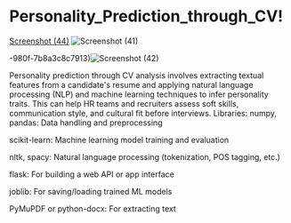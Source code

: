 # Personality_Prediction_through_CV!
[Screenshot (44)](https://github.com/user-attachments/assets/20c8f777-bc33-4679-8d66-6bfb95657950)
![Screenshot (41)](https://github.com/user-attachments/assets/7dbd44bb-c77c-4f0b-9776-0bfd631dc934)

-980f-7b8a3c8c7913)![Screenshot (42)](https://github.com/user-attachments/assets/98af396e-570b-46ab-9623-9c4eb811e741)

Personality prediction through CV analysis involves extracting textual features from a candidate's resume and applying natural language processing (NLP) and machine learning techniques to infer personality traits. This can help HR teams and recruiters assess soft skills, communication style, and cultural fit before interviews.
Libraries:
numpy, pandas: Data handling and preprocessing

scikit-learn: Machine learning model training and evaluation

nltk, spacy: Natural language processing (tokenization, POS tagging, etc.)

flask: For building a web API or app interface

joblib: For saving/loading trained ML models

PyMuPDF or python-docx: For extracting text
